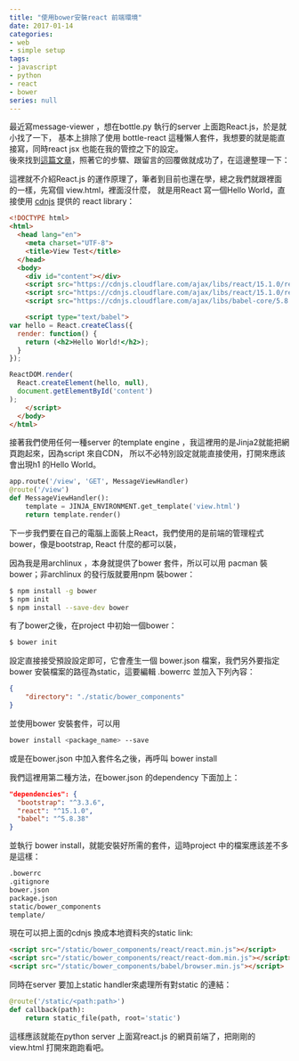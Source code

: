 ```yaml
---
title: "使用bower安裝react 前端環境"
date: 2017-01-14
categories:
- web
- simple setup
tags:
- javascript
- python
- react
- bower
series: null
---
```


最近寫message-viewer ，想在bottle.py 執行的server 上面跑React.js，於是就小找了一下，
基本上排除了使用 bottle-react 這種懶人套件，我想要的就是能直接寫，同時react jsx 也能在我的管控之下的設定。  
後來找到[這篇文章](https://realpython.com/blog/python/the-ultimate-flask-front-end/)，照著它的步驟、跟留言的回覆做就成功了，在這邊整理一下：  
<!--more-->

這裡就不介紹React.js 的運作原理了，筆者到目前也還在學，總之我們就跟裡面的一樣，先寫個 view.html，裡面沒什麼，
就是用React 寫一個Hello World，直接使用 [cdnjs](https://cdnjs.com/libraries/react/) 提供的 react library：  
```html
<!DOCTYPE html>
<html>
  <head lang="en">
    <meta charset="UTF-8">
    <title>View Test</title>
  </head>
  <body>
    <div id="content"></div>
    <script src="https://cdnjs.cloudflare.com/ajax/libs/react/15.1.0/react.min.js"></script>
    <script src="https://cdnjs.cloudflare.com/ajax/libs/react/15.1.0/react-dom.min.js"></script>
    <script src="https://cdnjs.cloudflare.com/ajax/libs/babel-core/5.8.38/browser.min.js"></script>

    <script type="text/babel">
var hello = React.createClass({
  render: function() {
    return (<h2>Hello World!</h2>);
  }
});

ReactDOM.render(
  React.createElement(hello, null),
  document.getElementById('content')
);
    </script>
  </body>
</html>
```

接著我們使用任何一種server 的template engine ，我這裡用的是Jinja2就能把網頁跑起來，因為script 來自CDN，
所以不必特別設定就能直接使用，打開來應該會出現h1 的Hello World。  
```python
app.route('/view', 'GET', MessageViewHandler)
@route('/view')
def MessageViewHandler():
    template = JINJA_ENVIRONMENT.get_template('view.html')
    return template.render()
```
下一步我們要在自己的電腦上面裝上React，我們使用的是前端的管理程式bower，像是bootstrap, React 什麼的都可以裝，  

因為我是用archlinux ，本身就提供了bower 套件，所以可以用 pacman 裝bower；非archlinux 的發行版就要用npm 裝bower：  
```bash
$ npm install -g bower
$ npm init
$ npm install --save-dev bower
```
有了bower之後，在project 中初始一個bower：  
```bash
$ bower init
```

設定直接接受預設設定即可，它會產生一個 bower.json 檔案，我們另外要指定bower 安裝檔案的路徑為static，這要編輯 .bowerrc 並加入下列內容：  
```json
{
    "directory": "./static/bower_components"
}
```
並使用bower 安裝套件，可以用
```bash
bower install <package_name> --save
```
或是在bower.json 中加入套件名之後，再呼叫 bower install

我們這裡用第二種方法，在bower.json 的dependency 下面加上：  
```json
"dependencies": {
  "bootstrap": "^3.3.6",
  "react": "^15.1.0",
  "babel": "^5.8.38"
}
```
並執行 bower install，就能安裝好所需的套件，這時project 中的檔案應該差不多是這樣：  

```txt
.bowerrc
.gitignore
bower.json
package.json
static/bower_components
template/
```
現在可以把上面的cdnjs 換成本地資料夾的static link:  
```html
<script src="/static/bower_components/react/react.min.js"></script>
<script src="/static/bower_components/react/react-dom.min.js"></script>
<script src="/static/bower_components/babel/browser.min.js"></script>
```

同時在server 要加上static handler來處理所有對static 的連結：  
```python
@route('/static/<path:path>')
def callback(path):
    return static_file(path, root='static')
```

這樣應該就能在python server 上面寫react.js 的網頁前端了，把剛剛的view.html 打開來跑跑看吧。